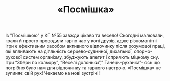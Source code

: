 ﻿---
title: «Посмішка»
---

Із "Посмішкою" у КГ №55 завжди цікаво та весело! Сьогодні малювали, грали й просто проводили гарно час у колі друзів, адже різноманітні ігри є ефективним засобом активного відпочинку після розумової праці, які впливають на діяльність серцево-судинної, дихальної, опорно-рухової систем організму, збуджують апетит і сприяють міцному сну. Ігри “Збери по кольору”, “Веселі долоньки”,” Танець-руханка”- ось що потрібно було нам для відпочинку та гарного настрою. «Посмішка» не зупиняє свій рух! Чекаємо на нові зустрічі!

<slideshow />
